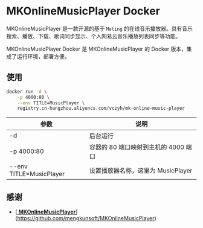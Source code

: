 # MKOnlineMusicPlayer Docker

MKOnlineMusicPlayer 是一款开源的基于 `Meting` 的在线音乐播放器。具有音乐搜索、播放、下载、歌词同步显示、个人网易云音乐播放列表同步等功能。

MKOnlineMusicPlayer Docker 是 MKOnlineMusicPlayer 的 Docker 版本，集成了运行环境，部署方便。

## 使用

```bash
docker run -d \
	-p 4000:80 \
	--env TITLE=MusicPlayer \
	registry.cn-hangzhou.aliyuncs.com/vczyh/mk-online-music-player
```

| 参数                    | 说明                                 |
| ----------------------- | ------------------------------------ |
| -d                      | 后台运行                             |
| -p 4000:80              | 容器的 80 端口映射到主机的 4000 端口 |
| --env TITLE=MusicPlayer | 设置播放器名称，这里为 MusicPlayer   |

## 感谢

- [**[ MKOnlineMusicPlayer](https://github.com/mengkunsoft/MKOnlineMusicPlayer)**](https://github.com/mengkunsoft/MKOnlineMusicPlayer)